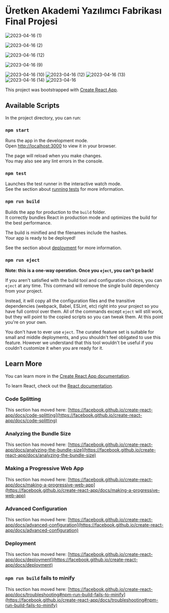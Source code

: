 # Üretken Akademi Yazılımcı Fabrikası Final Projesi 

![2023-04-16 (1)](https://user-images.githubusercontent.com/112883476/232308351-2de91500-d363-488c-a319-36f64ce70c12.png)


![2023-04-16 (2)](https://user-images.githubusercontent.com/112883476/232308378-d645f69d-2eac-405a-9324-2e02238021bb.png)


![2023-04-16 (12)](https://user-images.githubusercontent.com/112883476/232308621-f8f5e4e9-2d2e-4263-b073-cf2b0961b4f0.png)

![2023-04-16 (9)](https://user-images.githubusercontent.com/112883476/232308645-7d945f95-8c37-4cf5-9eeb-b8df1864e57f.png)

![2023-04-16 (10)](https://user-images.githubusercontent.com/112883476/232308686-63e70459-c2c3-48bc-bf23-47a3d321fdf9.png)
![2023-04-16 (12)](https://user-images.githubusercontent.com/112883476/232308748-f8a7b829-dfc7-4c11-b5f8-2d557d5a5b7a.png)
![2023-04-16 (13)](https://user-images.githubusercontent.com/112883476/232308749-8f69da39-32db-4fad-8da9-7bd5db287db2.png)
![2023-04-16 (14)](https://user-images.githubusercontent.com/112883476/232308750-98430380-825e-4ccf-94d2-402d2565e1cd.png)
![2023-04-16](https://user-images.githubusercontent.com/112883476/232308752-3104dcb9-3972-420c-b3a2-df4c0e22ccdc.png)

This project was bootstrapped with [Create React App](https://github.com/facebook/create-react-app).

## Available Scripts

In the project directory, you can run:

### `npm start`

Runs the app in the development mode.\
Open [http://localhost:3000](http://localhost:3000) to view it in your browser.

The page will reload when you make changes.\
You may also see any lint errors in the console.

### `npm test`

Launches the test runner in the interactive watch mode.\
See the section about [running tests](https://facebook.github.io/create-react-app/docs/running-tests) for more information.

### `npm run build`

Builds the app for production to the `build` folder.\
It correctly bundles React in production mode and optimizes the build for the best performance.

The build is minified and the filenames include the hashes.\
Your app is ready to be deployed!

See the section about [deployment](https://facebook.github.io/create-react-app/docs/deployment) for more information.

### `npm run eject`

**Note: this is a one-way operation. Once you `eject`, you can't go back!**

If you aren't satisfied with the build tool and configuration choices, you can `eject` at any time. This command will remove the single build dependency from your project.

Instead, it will copy all the configuration files and the transitive dependencies (webpack, Babel, ESLint, etc) right into your project so you have full control over them. All of the commands except `eject` will still work, but they will point to the copied scripts so you can tweak them. At this point you're on your own.

You don't have to ever use `eject`. The curated feature set is suitable for small and middle deployments, and you shouldn't feel obligated to use this feature. However we understand that this tool wouldn't be useful if you couldn't customize it when you are ready for it.

## Learn More

You can learn more in the [Create React App documentation](https://facebook.github.io/create-react-app/docs/getting-started).

To learn React, check out the [React documentation](https://reactjs.org/).

### Code Splitting

This section has moved here: [https://facebook.github.io/create-react-app/docs/code-splitting](https://facebook.github.io/create-react-app/docs/code-splitting)

### Analyzing the Bundle Size

This section has moved here: [https://facebook.github.io/create-react-app/docs/analyzing-the-bundle-size](https://facebook.github.io/create-react-app/docs/analyzing-the-bundle-size)

### Making a Progressive Web App

This section has moved here: [https://facebook.github.io/create-react-app/docs/making-a-progressive-web-app](https://facebook.github.io/create-react-app/docs/making-a-progressive-web-app)

### Advanced Configuration

This section has moved here: [https://facebook.github.io/create-react-app/docs/advanced-configuration](https://facebook.github.io/create-react-app/docs/advanced-configuration)

### Deployment

This section has moved here: [https://facebook.github.io/create-react-app/docs/deployment](https://facebook.github.io/create-react-app/docs/deployment)

### `npm run build` fails to minify

This section has moved here: [https://facebook.github.io/create-react-app/docs/troubleshooting#npm-run-build-fails-to-minify](https://facebook.github.io/create-react-app/docs/troubleshooting#npm-run-build-fails-to-minify)
